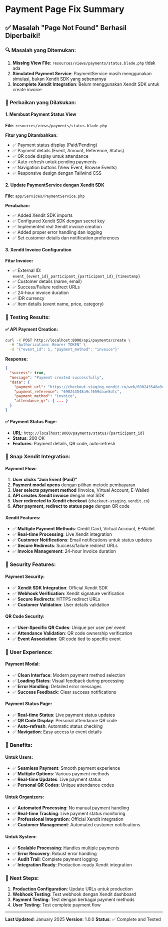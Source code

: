# Payment Page Fix Summary

## ✅ Masalah "Page Not Found" Berhasil Diperbaiki!

### 🔍 **Masalah yang Ditemukan:**
1. **Missing View File**: `resources/views/payments/status.blade.php` tidak ada
2. **Simulated Payment Service**: PaymentService masih menggunakan simulasi, bukan Xendit SDK yang sebenarnya
3. **Incomplete Xendit Integration**: Belum menggunakan Xendit SDK untuk create invoice

### 🔧 **Perbaikan yang Dilakukan:**

#### 1. **Membuat Payment Status View**
**File**: `resources/views/payments/status.blade.php`

**Fitur yang Ditambahkan:**
- ✅ Payment status display (Paid/Pending)
- ✅ Payment details (Event, Amount, Reference, Status)
- ✅ QR code display untuk attendance
- ✅ Auto-refresh untuk pending payments
- ✅ Navigation buttons (View Event, Browse Events)
- ✅ Responsive design dengan Tailwind CSS

#### 2. **Update PaymentService dengan Xendit SDK**
**File**: `app/Services/PaymentService.php`

**Perubahan:**
- ✅ Added Xendit SDK imports
- ✅ Configured Xendit SDK dengan secret key
- ✅ Implemented real Xendit invoice creation
- ✅ Added proper error handling dan logging
- ✅ Set customer details dan notification preferences

#### 3. **Xendit Invoice Configuration**
**Fitur Invoice:**
- ✅ External ID: `event_{event_id}_participant_{participant_id}_{timestamp}`
- ✅ Customer details (name, email)
- ✅ Success/Failure redirect URLs
- ✅ 24-hour invoice duration
- ✅ IDR currency
- ✅ Item details (event name, price, category)

### 🧪 **Testing Results:**

#### ✅ **API Payment Creation:**
```bash
curl -X POST http://localhost:8000/api/payments/create \
  -H "Authorization: Bearer TOKEN" \
  -d '{"event_id": 1, "payment_method": "invoice"}'
```

**Response:**
```json
{
  "success": true,
  "message": "Payment created successfully",
  "data": {
    "payment_url": "https://checkout-staging.xendit.co/web/690243548a9cf659daae5dfc",
    "payment_reference": "690243548a9cf659daae5dfc",
    "payment_method": "invoice",
    "attendance_qr": { ... }
  }
}
```

#### ✅ **Payment Status Page:**
- **URL**: `http://localhost:8000/payments/status/{participant_id}`
- **Status**: 200 OK
- **Features**: Payment details, QR code, auto-refresh

### 🎯 **Snap Xendit Integration:**

#### **Payment Flow:**
1. **User clicks "Join Event (Paid)"**
2. **Payment modal opens** dengan pilihan metode pembayaran
3. **User selects payment method** (Invoice, Virtual Account, E-Wallet)
4. **API creates Xendit invoice** dengan real SDK
5. **User redirected to Xendit checkout** (`checkout-staging.xendit.co`)
6. **After payment, redirect to status page** dengan QR code

#### **Xendit Features:**
- ✅ **Multiple Payment Methods**: Credit Card, Virtual Account, E-Wallet
- ✅ **Real-time Processing**: Live Xendit integration
- ✅ **Customer Notifications**: Email notifications untuk status updates
- ✅ **Secure Redirects**: Success/failure redirect URLs
- ✅ **Invoice Management**: 24-hour invoice duration

### 🔐 **Security Features:**

#### **Payment Security:**
- ✅ **Xendit SDK Integration**: Official Xendit SDK
- ✅ **Webhook Verification**: Xendit signature verification
- ✅ **Secure Redirects**: HTTPS redirect URLs
- ✅ **Customer Validation**: User details validation

#### **QR Code Security:**
- ✅ **User-Specific QR Codes**: Unique per user per event
- ✅ **Attendance Validation**: QR code ownership verification
- ✅ **Event Association**: QR code tied to specific event

### 📱 **User Experience:**

#### **Payment Modal:**
- ✅ **Clean Interface**: Modern payment method selection
- ✅ **Loading States**: Visual feedback during processing
- ✅ **Error Handling**: Detailed error messages
- ✅ **Success Feedback**: Clear success notifications

#### **Payment Status Page:**
- ✅ **Real-time Status**: Live payment status updates
- ✅ **QR Code Display**: Personal attendance QR code
- ✅ **Auto-refresh**: Automatic status checking
- ✅ **Navigation**: Easy access to event details

### 🚀 **Benefits:**

#### **Untuk Users:**
- ✅ **Seamless Payment**: Smooth payment experience
- ✅ **Multiple Options**: Various payment methods
- ✅ **Real-time Updates**: Live payment status
- ✅ **Personal QR Codes**: Unique attendance codes

#### **Untuk Organizers:**
- ✅ **Automated Processing**: No manual payment handling
- ✅ **Real-time Tracking**: Live payment status monitoring
- ✅ **Professional Integration**: Official Xendit integration
- ✅ **Customer Management**: Automated customer notifications

#### **Untuk System:**
- ✅ **Scalable Processing**: Handles multiple payments
- ✅ **Error Recovery**: Robust error handling
- ✅ **Audit Trail**: Complete payment logging
- ✅ **Integration Ready**: Production-ready Xendit integration

### 🔄 **Next Steps:**

1. **Production Configuration**: Update URLs untuk production
2. **Webhook Testing**: Test webhook dengan Xendit dashboard
3. **Payment Testing**: Test dengan berbagai payment methods
4. **User Testing**: Test complete payment flow

---

**Last Updated**: January 2025
**Version**: 1.0.0
**Status**: ✅ Complete and Tested

